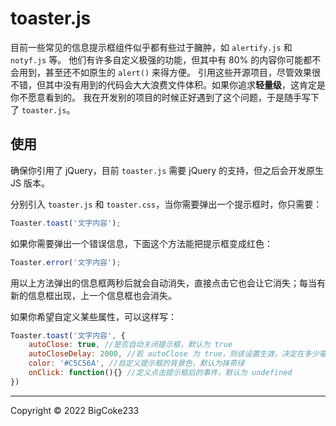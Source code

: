 # toaster.js

目前一些常见的信息提示框组件似乎都有些过于臃肿，如 `alertify.js` 和 `notyf.js` 等。
他们有许多自定义极强的功能，但其中有 80% 的内容你可能都不会用到，甚至还不如原生的 `alert()` 来得方便。
引用这些开源项目，尽管效果很不错，但其中没有用到的代码会大大浪费文件体积。如果你追求**轻量级**，这肯定是你不愿意看到的。
我在开发别的项目的时候正好遇到了这个问题，于是随手写下了 `toaster.js`。

## 使用

确保你引用了 jQuery，目前 `toaster.js` 需要 jQuery 的支持，但之后会开发原生 JS 版本。

分别引入 `toaster.js` 和 `toaster.css`，当你需要弹出一个提示框时，你只需要：

```javascript
Toaster.toast('文字内容');
```

如果你需要弹出一个错误信息，下面这个方法能把提示框变成红色：

```javascript
Toaster.error('文字内容');
```

用以上方法弹出的信息框两秒后就会自动消失，直接点击它也会让它消失；每当有新的信息框出现，上一个信息框也会消失。

如果你希望自定义某些属性，可以这样写：

```javascript
Toaster.toast('文字内容', {
    autoClose: true, //是否自动关闭提示框，默认为 true
    autoCloseDelay: 2000, //若 autoClose 为 true，则该设置生效，决定在多少毫秒之后自动关闭提示框
    color: '#C5C56A', //自定义提示框的背景色，默认为抹茶绿
    onClick: function(){} //定义点击提示框后的事件，默认为 undefined
})
```

---

Copyright &copy; 2022 BigCoke233
